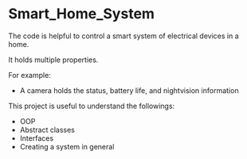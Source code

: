 # Smart_Home_System
The code is helpful to control a smart system of electrical devices in a home.

It holds multiple properties.

For example:

- A camera holds the status, battery life, and nightvision information

This project is useful to understand the followings:

- OOP
- Abstract classes
- Interfaces
- Creating a system in general
